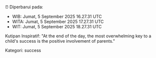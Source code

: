 ⏰ Diperbarui pada:
- WIB: Jumat, 5 September 2025 16.27.31 UTC
- WITA: Jumat, 5 September 2025 17.27.31 UTC
- WIT: Jumat, 5 September 2025 18.27.31 UTC

Kutipan Inspiratif:
"At the end of the day, the most overwhelming key to a child's success is the positive involvement of parents."


Kategori: success


